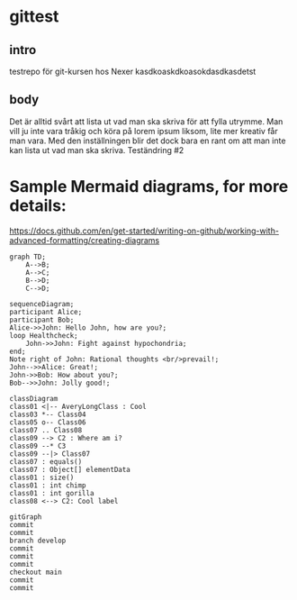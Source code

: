 # gittest
## intro
testrepo för git-kursen hos Nexer kasdkoaskdkoasokdasdkasdetst

## body
Det är alltid svårt att lista ut vad man ska skriva för att fylla utrymme. Man vill ju inte vara tråkig och köra på lorem ipsum liksom, lite mer kreativ får man vara. Med den inställningen blir det dock bara en rant om att man inte kan lista ut vad man ska skriva. Teständring #2

# Sample Mermaid diagrams, for more details:
https://docs.github.com/en/get-started/writing-on-github/working-with-advanced-formatting/creating-diagrams



```mermaid
graph TD;
    A-->B;
    A-->C;
    B-->D;
    C-->D;
```



```mermaid
sequenceDiagram;
participant Alice;
participant Bob;
Alice->>John: Hello John, how are you?;
loop Healthcheck;
	John->>John: Fight against hypochondria;
end;
Note right of John: Rational thoughts <br/>prevail!;
John-->>Alice: Great!;
John->>Bob: How about you?;
Bob-->>John: Jolly good!;
```
	
	
	
```mermaid
classDiagram
class01 <|-- AveryLongClass : Cool
class03 *-- Class04
class05 o-- Class06
class07 .. Class08
class09 --> C2 : Where am i?
class09 --* C3
class09 --|> Class07
class07 : equals()
class07 : Object[] elementData
class01 : size()
class01 : int chimp
class01 : int gorilla
class08 <--> C2: Cool label
```


```mermaid
gitGraph
commit
commit
branch develop
commit
commit
commit
checkout main
commit
commit
```

